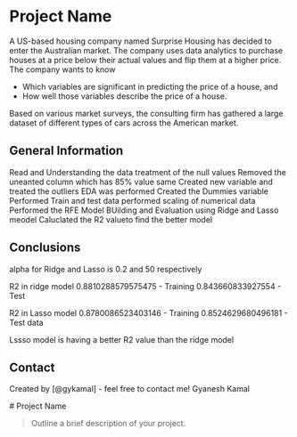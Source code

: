 # Project Name
A US-based housing company named Surprise Housing has decided to enter the Australian market. 
The company uses data analytics to purchase houses at a price below their actual values and flip them at a higher price. The 
company wants to know 

* Which variables are significant in predicting the price of a house, and
* How well those variables describe the price of a house.

Based on various market surveys, the consulting firm has gathered a large dataset of different types of cars across the American market. 





## General Information
  Read and Understanding the data 
  treatment of the null values
  Removed the uneanted column which has 85% value same
  Created new variable and treated the outliers
  EDA was performed
  Created the Dummies variable 
  Performed Train and test data
  performed scaling of numerical data
  Performed the RFE
  Model BUilding and Evaluation using Ridge and Lasso meodel
  Caluclated the R2 valueto find the better model



<!-- You don't have to answer all the questions - just the ones relevant to your project. -->

## Conclusions
alpha for Ridge and Lasso is 0.2 and 50 respectively

R2 in ridge model
0.8810288579575475 - Training 
0.843660833927554  - Test

R2 in Lasso model
0.8780086523403146  - Training 
0.8524629680496181  - Test data

Lssso model is having a better R2 value than the ridge model



<!-- You don't have to answer all the questions - just the ones relevant to your project. -->




## Contact
Created by [@gykamal] - feel free to contact me!
Gyanesh Kamal


<!-- Optional -->
<!-- ## License -->
<!-- This project is open source and available under the [... License](). -->

<!-- You don't have to include all sections - just the one's relevant to your project --># Project Name
> Outline a brief description of your project.


